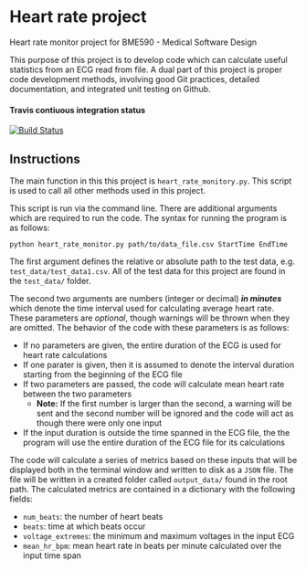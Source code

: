 # Heart rate project
Heart rate monitor project for BME590 - Medical Software Design

This purpose of this project is to develop code which can calculate useful statistics from an ECG read from file. A dual part of this project is proper code development methods, involving good Git practices, detailed documentation, and integrated unit testing on Github.

#### Travis contiuous integration status
[![Build Status](https://travis-ci.org/travis-ci/travis-web.svg?branch=master)](https://travis-ci.org/travis-ci/travis-web)

## Instructions
 The main function in this this project is ``heart_rate_monitory.py``. This script is used to call all other methods used in this project.
 
 This script is run via the command line. There are additional arguments which are required to run the code. The syntax for running the program is as follows:
 
 ``python heart_rate_monitor.py path/to/data_file.csv StartTime EndTime``
 
 The first argument defines the relative or absolute path to the test data, e.g. ``test_data/test_data1.csv``. All of the test data for this project are found in the ``test_data/`` folder.
 
 The second two arguments are numbers (integer or decimal) **_in minutes_** which denote the time interval used for calculating average heart rate. These parameters are *optional*, though warnings will be thrown when they are omitted. The behavior of the code with these parameters is as follows:
 * If no parameters are given, the entire duration of the ECG is used for heart rate calculations
 * If one parater is given, then it is assumed to denote the interval duration starting from the beginning of the ECG file
  * If two parameters are passed, the code will calculate mean heart rate between the two parameters
    * **Note:** If the first number is larger than the second, a warning will be sent and the second number will be ignored and the code will act as though there were only one input
 * If the input duration is outside the time spanned in the ECG file, the the program will use the entire duration of the ECG file for its calculations
    
  The code will calculate a series of metrics based on these inputs that will be displayed both in the terminal window and written to disk as a ``JSON`` file. The file will be written in a created folder called ``output_data/`` found in the root path. The calculated metrics are contained in a dictionary with the following fields:
  * ``num_beats``: the number of heart beats
  * ``beats``: time at which beats occur
  * ``voltage_extremes``: the minimum and maximum voltages in the input ECG
  * ``mean_hr_bpm``: mean heart rate in beats per minute calculated over the input time span
